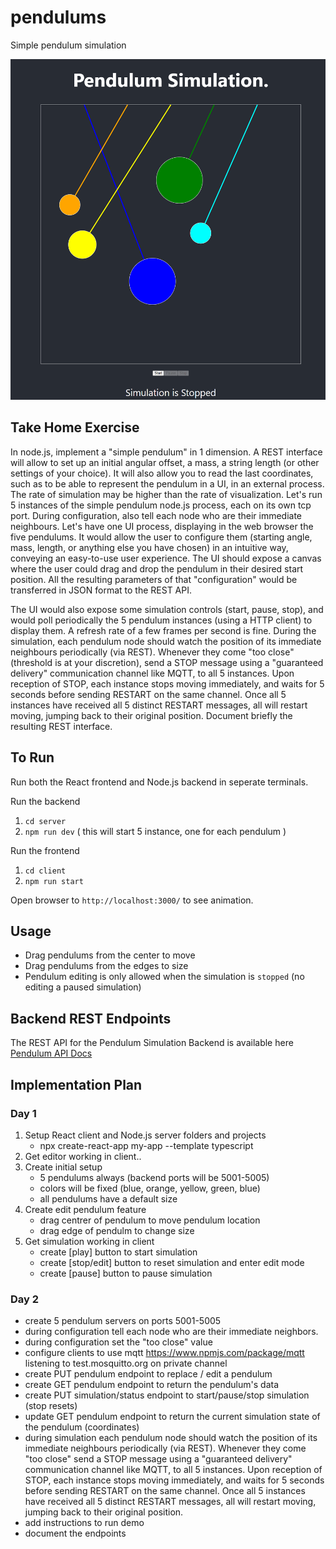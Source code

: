 # pendulums
Simple pendulum simulation

![screenshot](./assets/PendulumSimulationScreenShot.png)

## Take Home Exercise
In node.js, implement a "simple pendulum" in 1 dimension. A REST interface will allow to set up an initial
angular offset, a mass, a string length (or other settings of your choice). It will also allow you to read the
last coordinates, such as to be able to represent the pendulum in a UI, in an external process. The rate of
simulation may be higher than the rate of visualization. Let's run 5 instances of the simple pendulum
node.js process, each on its own tcp port. During configuration, also tell each node who are their
immediate neighbours.
Let's have one UI process, displaying in the web browser the five pendulums. It would allow the user to
configure them (starting angle, mass, length, or anything else you have chosen) in an intuitive way,
conveying an easy-to-use user experience. The UI should expose a canvas where the user could drag and
drop the pendulum in their desired start position. All the resulting parameters of that "configuration"
would be transferred in JSON format to the REST API.

The UI would also expose some simulation controls (start, pause, stop), and would poll periodically the 5
pendulum instances (using a HTTP client) to display them. A refresh rate of a few frames per second is
fine. During the simulation, each pendulum node should watch the position of its immediate neighbours
periodically (via REST). Whenever they come "too close" (threshold is at your discretion), send a STOP
message using a "guaranteed delivery" communication channel like MQTT, to all 5 instances. Upon
reception of STOP, each instance stops moving immediately, and waits for 5 seconds before sending
RESTART on the same channel. Once all 5 instances have received all 5 distinct RESTART messages, all will
restart moving, jumping back to their original position.
Document briefly the resulting REST interface.

## To Run
Run both the React frontend and Node.js backend in seperate terminals.

Run the backend
1. `cd server`
2. `npm run dev` ( this will start 5 instance, one for each pendulum )

Run the frontend
1. `cd client`
2. `npm run start` 

Open browser to `http://localhost:3000/` to see animation.

## Usage

- Drag pendulums from the center to move
- Drag pendulums from the edges to size
- Pendulum editing is only allowed when the simulation is `stopped` (no editing a paused simulation)

## Backend REST Endpoints

The REST API for the Pendulum Simulation Backend is available here [Pendulum API Docs](https://documenter.getpostman.com/view/3313257/2sA3kYjLPq)

## Implementation Plan

### Day 1
1. Setup React client and Node.js server folders and projects
   - npx create-react-app my-app --template typescript
2. Get editor working in client..
3. Create initial setup
   - 5 pendulums always (backend ports will be 5001-5005)
   - colors will be fixed (blue, orange, yellow, green, blue)
   - all pendulums have a default size
4. Create edit pendulum feature
   - drag centrer of pendulum to move pendulum location
   - drag edge of pendulm to change size
6. Get simulation working in client
   - create [play] button to start simulation
   - create [stop/edit] button to reset simulation and enter edit mode
   - create [pause] button to pause simulation

### Day 2
- create 5 pendulum servers on ports 5001-5005
- during configuration tell each node who are their immediate neighbors.
- during configuration set the "too close" value
- configure clients to use mqtt https://www.npmjs.com/package/mqtt listening to test.mosquitto.org on private channel
- create PUT pendulum endpoint to replace / edit a pendulum
- create GET pendulum endpoint to return the pendulum's data
- create PUT simulation/status endpoint to start/pause/stop simulation (stop resets)
- update GET pendulum endpoint to return the current simulation state of the pendulum (coordinates) 
- during simulation each pendulum node should watch the position of its immediate neighbours
periodically (via REST). Whenever they come "too close" send a STOP
message using a "guaranteed delivery" communication channel like MQTT, to all 5 instances. Upon
reception of STOP, each instance stops moving immediately, and waits for 5 seconds before sending
RESTART on the same channel. Once all 5 instances have received all 5 distinct RESTART messages, all will
restart moving, jumping back to their original position. 
- add instructions to run demo
- document the endpoints